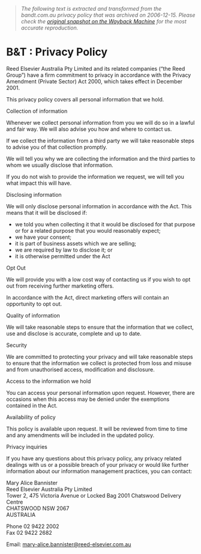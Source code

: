 > *The following text is extracted and transformed from the bandt.com.au privacy policy that was archived on 2006-12-15. Please check the [original snapshot on the Wayback Machine](https://web.archive.org/web/20061215081952id_/http%3A//www.bandt.com.au/privacypolicy.asp) for the most accurate reproduction.*

# B&T : Privacy Policy

Reed Elsevier Australia Pty Limited and its related companies (“the Reed Group”) have a firm commitment to privacy in accordance with the Privacy Amendment (Private Sector) Act 2000, which takes effect in December 2001.

This privacy policy covers all personal information that we hold.

Collection of information

Whenever we collect personal information from you we will do so in a lawful and fair way. We will also advise you how and where to contact us.

If we collect the information from a third party we will take reasonable steps to advise you of that collection promptly.

We will tell you why we are collecting the information and the third parties to whom we usually disclose that information.

If you do not wish to provide the information we request, we will tell you what impact this will have.

Disclosing information 

We will only disclose personal information in accordance with the Act. This means that it will be disclosed if:

  * we told you when collecting it that it would be disclosed for that purpose or for a related purpose that you would reasonably expect;
  * we have your consent;
  * it is part of business assets which we are selling;
  * we are required by law to disclose it; or
  * it is otherwise permitted under the Act



Opt Out

We will provide you with a low cost way of contacting us if you wish to opt out from receiving further marketing offers. 

In accordance with the Act, direct marketing offers will contain an opportunity to opt out.

Quality of information 

We will take reasonable steps to ensure that the information that we collect, use and disclose is accurate, complete and up to date.

Security

We are committed to protecting your privacy and will take reasonable steps to ensure that the information we collect is protected from loss and misuse and from unauthorised access, modification and disclosure. 

Access to the information we hold

You can access your personal information upon request. However, there are occasions when this access may be denied under the exemptions contained in the Act.

Availability of policy

This policy is available upon request. It will be reviewed from time to time and any amendments will be included in the updated policy.

Privacy inquiries 

If you have any questions about this privacy policy, any privacy related dealings with us or a possible breach of your privacy or would like further information about our information management practices, you can contact:

Mary Alice Bannister   
Reed Elsevier Australia Pty Limited   
Tower 2, 475 Victoria Avenue or Locked Bag 2001 Chatswood Delivery Centre   
CHATSWOOD NSW 2067   
AUSTRALIA

Phone 02 9422 2002   
Fax 02 9422 2682

Email: [mary-alice.bannister@reed-elsevier.com.au](mailto:mary-alice.bannister@reed-elsevier.com.au)

